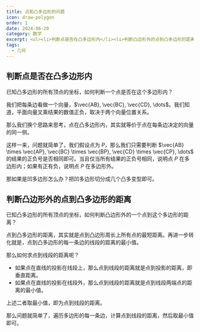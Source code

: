 ```yaml
---
title: 点和凸多边形的问题
icon: draw-polygon
order: 1
date: 2024-06-20
category: 数学
excerpt: <ul><li>判断点是否在凸多边形内</li><li>判断凸边形外的点到凸多边形的距离</li></ul>
tags:
  - 几何
---
```


## 判断点是否在凸多边形内

已知凸多边形的所有顶点的坐标，如何判断一个点是否在这个多边形内？

我们把每条边看做一个向量，$\vec{AB}, \vec{BC}, \vec{CD}, \dots$。我们知道，平面向量叉乘结果的数值正负，取决于两个向量位置关系。

那么我们换个思路来思考，点在凸多边形内，其实就等价于点在每条边决定的向量的同一侧。

这样一来，问题就简单了，我们假设点为 $P$，那么我们只需要判断 $\vec{AB} \times \vec{AP}, \vec{BC} \times \vec{BP}, \vec{CD} \times \vec{CP}, \dots$ 的结果的正负号是否相同即可。当且仅当所有结果的正负号相同，说明点 $P$ 在多边形内；如果有正有负，说明点 $P$ 在多边形外。

那如果是凹多边形怎么办？把凹多边形切分成几个凸多变型即可。

## 判断凸边形外的点到凸多边形的距离

已知凸多边形的所有顶点的坐标，如何判断凸边形外的一个点到这个多边形的距离？

点到凸多边形的距离，其实就是点到凸边形周长上所有点的最短距离。再进一步转化就是，点到凸多边形的每一条边的线段的距离的最小值。

那么如何求点到线段的距离呢？
- 如果点在直线的投影在线段上，那么点到线段的距离就是点到投影的距离，即垂直距离。
- 如果点在直线的投影在线段外，那么点到线段的距离就是点到线段两端点的距离的最小值。

上述二者取最小值，即为点到线段的距离。

那么问题就简单了，遍历多边形的每一条边，计算点到线段的距离，然后取最小值即可。